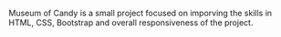 Museum of Candy is a small project focused on imporving the skills in HTML, CSS, Bootstrap and overall responsiveness of the project.
